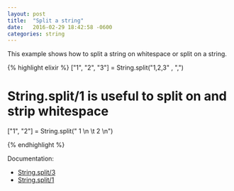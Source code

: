 ```yaml
---
layout: post
title:  "Split a string"
date:   2016-02-29 18:42:58 -0600
categories: string
---
```

This example shows how to split a string on whitespace or split on a string.

{% highlight elixir %}
["1", "2", "3"] = String.split("1,2,3" , ",")

# String.split/1 is useful to split on and strip whitespace
["1", "2"] = String.split("   1  \n \t   2 \n")

{% endhighlight %}


Documentation:

- [String.split/3](https://hexdocs.pm/elixir/String.html#split/3)
- [String.split/1](https://hexdocs.pm/elixir/String.html#split/1)
